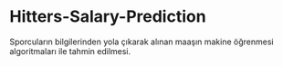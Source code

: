# Hitters-Salary-Prediction
Sporcuların bilgilerinden yola çıkarak alınan maaşın makine öğrenmesi algoritmaları ile tahmin edilmesi.
